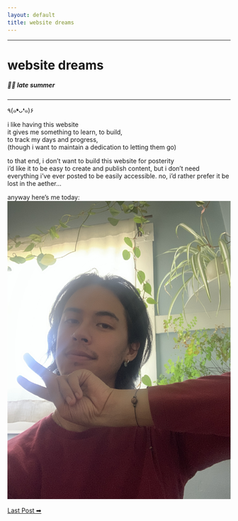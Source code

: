 ```yaml
---
layout: default
title: website dreams
---
```


--------------

website dreams
==============

##### 🌙🌒 late summer

--------------

٩(๑❛ᴗ❛๑)۶  

i like having this website  
it gives me something to learn, to build,  
to track my days and progress,  
(though i want to maintain a dedication to letting them go)

to that end, i don’t want to build this website for posterity  
i’d like it to be easy to create and publish content, but i don’t need everything i’ve ever posted to be easily accessible. no, i’d rather prefer it be lost in the aether… 

anyway here’s me today:  
![selfie of cc with plants and peace sign](/assets/images/website-dreams.jpeg "i'm pooping!")

[Last Post ➡](/hi-its-cc)